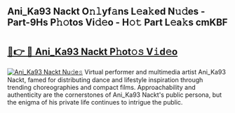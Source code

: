 ## Ani_Ka93 Nackt O𝚗𝚕yf𝚊ns L𝚎a𝚔ed N𝚞𝚍es - Part-9Hs P𝚑𝚘tos Vi𝚍𝚎o - H𝚘𝚝 Part L𝚎a𝚔s cmKBF

# <h2><a href="http://kf1q6h1.oniu.top/?m=Ani_Ka93+Nackt">🔗👉 🔴 Ani_Ka93 Nackt P𝚑ot𝚘𝚜 V𝚒d𝚎o</a></h2>

[![Ani_Ka93 Nackt Nu𝚍e𝚜](https://i.imgur.com/0qMVB7G.gif)](http://kf1q6h1.oniu.top/?m=Ani_Ka93+Nackt)
Virtual performer and multimedia artist Ani_Ka93 Nackt, famed for distributing dance and lifestyle inspiration through trending choreographies and compact films. Approachability and authenticity are the cornerstones of Ani_Ka93 Nackt's public persona, but the enigma of his private life continues to intrigue the public.  
